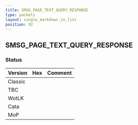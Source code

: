 ```yaml
---
title: SMSG_PAGE_TEXT_QUERY_RESPONSE
type: packets
layout: single_markdown_in_list
position: 92
---
```


## SMSG_PAGE_TEXT_QUERY_RESPONSE

### Status

Version | Hex | Comment
---------- | ---------- | ---------- 
Classic |  |  
TBC |  |  
WotLK |  |  
Cata |  |  
MoP |  |  